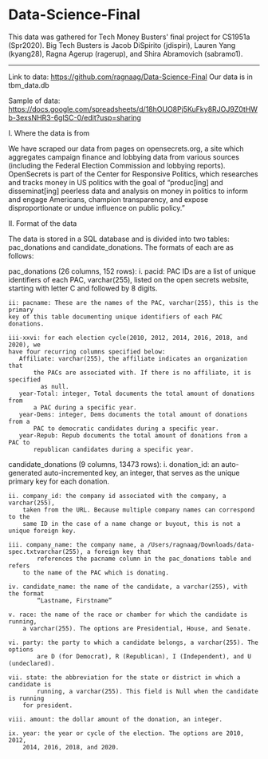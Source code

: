 # Data-Science-Final


This data was gathered for Tech Money Busters' final project for CS1951a (Spr2020).
Big Tech Busters is Jacob DiSpirito (jdispiri), Lauren Yang (kyang28),
Ragna Agerup (ragerup), and Shira Abramovich (sabramo1).

-------------------------------------------------------------------------------

Link to data:
https://github.com/ragnaag/Data-Science-Final
Our data is in tbm_data.db

Sample of data:
https://docs.google.com/spreadsheets/d/18hOUO8Pj5KuFky8RJOJ9Z0tHWb-3exsNHR3-6glSC-0/edit?usp=sharing


I. Where the data is from

We have scraped our data from pages on opensecrets.org, a site which aggregates
campaign finance and lobbying data from various sources (including the Federal
Election Commission and lobbying reports). OpenSecrets is part of the Center
for Responsive Politics, which researches and tracks money in US politics
with the goal of “produc[ing] and disseminat[ing] peerless data and analysis
on money in politics to inform and engage Americans, champion transparency,
and expose disproportionate or undue influence on public policy.”

II. Format of the data

The data is stored in a SQL database and is divided into two tables:
pac_donations and candidate_donations. The formats of each are as follows:

pac_donations (26 columns, 152 rows):
	i. pacid: PAC IDs are a list of unique identifiers of each PAC, varchar(255),
	listed on the open secrets website, starting with letter C and followed by 8 digits.
	
	ii: pacname: These are the names of the PAC, varchar(255), this is the primary
	key of this table documenting unique identifiers of each PAC donations.
	
	iii-xxvi: for each election cycle(2010, 2012, 2014, 2016, 2018, and 2020), we
	have four recurring columns specified below:
	   Affiliate: varchar(255), the affiliate indicates an organization that
		   the PACs are associated with. If there is no affiliate, it is specified
			 as null.
	   year-Total: integer, Total documents the total amount of donations from
		   a PAC during a specific year.
	   year-Dems: integer, Dems documents the total amount of donations from a
		   PAC to democratic candidates during a specific year.
	   year-Repub: Repub documents the total amount of donations from a PAC to
		   republican candidates during a specific year.

candidate_donations (9 columns, 13473 rows):
	i. donation_id: an auto-generated auto-incremented key, an integer,
		that serves as the unique primary key for each donation.
	
	ii. company_id: the company id associated with the company, a varchar(255),
		taken from the URL. Because multiple company names can correspond to the
		same ID in the case of a name change or buyout, this is not a unique foreign key.
	
	iii. company_name: the company name, a /Users/ragnaag/Downloads/data-spec.txtvarchar(255), a foreign key that
     		references the pacname column in the pac_donations table and refers
		to the name of the PAC which is donating.
	
 	iv. candidate_name: the name of the candidate, a varchar(255), with the format
     		“Lastname, Firstname”
  
  	v. race: the name of the race or chamber for which the candidate is running,
		a varchar(255). The options are Presidential, House, and Senate.
 	
	vi. party: the party to which a candidate belongs, a varchar(255). The options
     		are D (for Democrat), R (Republican), I (Independent), and U (undeclared).
		
	vii. state: the abbreviation for the state or district in which a candidate is
     		running, a varchar(255). This field is Null when the candidate is running
		for president.
		
	viii. amount: the dollar amount of the donation, an integer.
	
 	ix. year: the year or cycle of the election. The options are 2010, 2012,
	    2014, 2016, 2018, and 2020.

